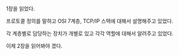 
1장을 읽었다. 

프로토콜 정의를 말하고 OSI 7계층, TCP/IP 스택에 대해서 설명해주고 있었다.

각 계층별로 담당하는 장치가 개별로 있고 각각 역할에 대해서 알려주고 있었다.

이제 2장을 읽어봐야 겠다. 